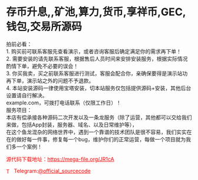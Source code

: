 # 存币升息,,矿池,算力,货币,享祥币,GEC,钱包,交易所源码

拍前必看：<br>1.  购买前可联系客服先查看演示，或者咨询客服后确定满足你的需求再下单！<br>   2.  需要安装的请先联系客服，根据售后人员时间来安排安装服务，根据实际情况酌情下单，避免不必要的误会！<br>   3.  你买我卖，买之前联系客服进行测试，客服会配合你，亲确保要得是演示站功再下单，演示站之外的问题不予退款。<br>   4.  本站安装源码一律使用宝塔安装，切本站服务仅包括提供源码+安装，其他后台设置请自行解决。<br>   example.com，可拨打电话联系（仅限工作日）！ <br>服务项目：<br>  本店有偿承接各种源码二次开发以及一条龙服务（除了运营，其他都可以交给我们来做，包括App封装，服务器、域名、以及日常维护等），<br>   在这个鱼龙混杂的网络世界中，遇到一个靠谱的技术团队是很不容易，我们实实在在的做好每一件事，修复每一个bug，维护你们的正常运营，每做一个项目就为我们多一个案例！<br>


<p style="color: red;">源代码下载地址：<a href="https://mega-file.org/JR1cA" style="color: red;">https://mega-file.org/JR1cA</a></p><p style="color: red;"><img src="https://cdn-icons-png.flaticon.com/512/2111/2111646.png" alt="Telegram Icon" style="width: 16px; vertical-align: middle; margin-right: 5px;">Telegram:<a href="https://t.me/official_sourcecode" style="color: red;">@official_sourcecode</a></p>
